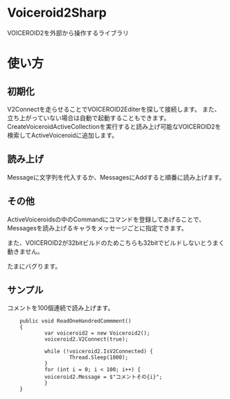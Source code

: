 # Voiceroid2Sharp
VOICEROID2を外部から操作するライブラリ

# 使い方
## 初期化
V2Connectを走らせることでVOICEROID2Editerを探して接続します。
また、立ち上がっていない場合は自動で起動することもできます。
CreateVoiceroidActiveCollectionを実行すると読み上げ可能なVOICEROID2を検索してActiveVoiceroidに追加します。
## 読み上げ
Messageに文字列を代入するか、MessagesにAddすると順番に読み上げます。
## その他
ActiveVoiceroidsの中のCommandにコマンドを登録してあげることで、Messagesを読み上げるキャラをメッセージごとに指定できます。

また、VOICEROID2が32bitビルドのためこちらも32bitでビルドしないとうまく動きません。


たまにバグります。

## サンプル
コメントを100個連続で読み上げます。
        
        public void ReadOneHandredCommment()
        {
                var voiceroid2 = new Voiceroid2();
                voiceroid2.V2Connect(true);
                
                while (!voiceroid2.IsV2Connected) {
                        Thread.Sleep(1000);
                }
                for (int i = 0; i < 100; i++) {
                voiceroid2.Message = $"コメントその{i}";
                }
        }
